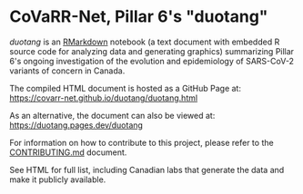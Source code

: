 # CoVaRR-Net, Pillar 6's "duotang"

*duotang* is an [RMarkdown](https://rmarkdown.rstudio.com/) notebook (a text document with embedded R source code for analyzing data and generating graphics) summarizing Pillar 6's ongoing investigation of the evolution and epidemiology of SARS-CoV-2 variants of concern in Canada.

The compiled HTML document is hosted as a GitHub Page at:  
https://covarr-net.github.io/duotang/duotang.html

As an alternative, the document can also be viewed at: 
https://duotang.pages.dev/duotang

For information on how to contribute to this project, please refer to the [CONTRIBUTING.md](CONTRIBUTING.md) document.

See HTML for full list, including Canadian labs that generate the data and make it publicly available.
